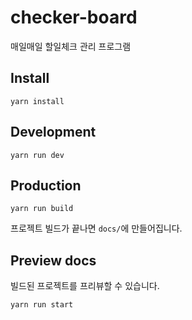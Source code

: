 # checker-board

매일매일 할일체크 관리 프로그램


## Install

```shell
yarn install
```


## Development

```shell
yarn run dev
```


## Production

```shell
yarn run build
```

프로젝트 빌드가 끝나면 `docs/`에 만들어집니다.


## Preview docs

빌드된 프로젝트를 프리뷰할 수 있습니다.

```shell
yarn run start
```
